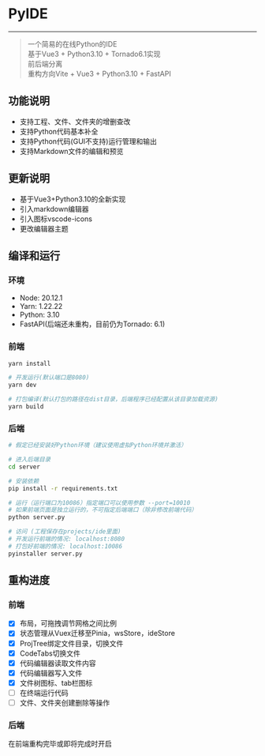 # PyIDE

---

> 一个简易的在线Python的IDE  
> 基于Vue3 + Python3.10 + Tornado6.1实现  
> 前后端分离  
> 重构方向Vite + Vue3 + Python3.10 + FastAPI

## 功能说明

- 支持工程、文件、文件夹的增删查改
- 支持Python代码基本补全
- 支持Python代码(GUI不支持)运行管理和输出
- 支持Markdown文件的编辑和预览

## 更新说明

- 基于Vue3+Python3.10的全新实现
- 引入markdown编辑器
- 引入图标vscode-icons
- 更改编辑器主题

## 编译和运行

### 环境

- Node: 20.12.1
- Yarn: 1.22.22
- Python: 3.10
- FastAPI(后端还未重构，目前仍为Tornado: 6.1)

### 前端

```bash
yarn install

# 开发运行(默认端口是8080)
yarn dev

# 打包编译(默认打包的路径在dist目录，后端程序已经配置从该目录加载资源)
yarn build
```

### 后端

```bash
# 假定已经安装好Python环境（建议使用虚拟Python环境并激活）

# 进入后端目录
cd server

# 安装依赖
pip install -r requirements.txt

# 运行（运行端口为10086）指定端口可以使用参数 --port=10010
# 如果前端页面是独立运行的，不可指定后端端口（除非修改前端代码）
python server.py

# 访问 (工程保存在projects/ide里面)
# 开发运行前端的情况: localhost:8080
# 打包好前端的情况: localhost:10086
pyinstaller server.py
```

## 重构进度

### 前端

- [x] 布局，可拖拽调节网格之间比例
- [x] 状态管理从Vuex迁移至Pinia，wsStore，ideStore
- [x] ProjTree绑定文件目录，切换文件
- [x] CodeTabs切换文件
- [x] 代码编辑器读取文件内容
- [x] 代码编辑器写入文件
- [x] 文件树图标、tab栏图标
- [ ] 在终端运行代码
- [ ] 文件、文件夹创建删除等操作

### 后端

在前端重构完毕或即将完成时开启
